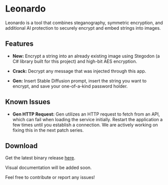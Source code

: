 # Leonardo
Leonardo is a tool that combines steganography, symmetric encryption, and additional AI protection to securely encrypt and embed strings into images.

## Features

- **New:** Encrypt a string into an already existing image using Stegodon (a C# library built for this project) and high-bit AES encryption.
  
- **Crack:** Decrypt any message that was injected through this app.
  
- **Gen:** Insert Stable Diffusion prompt, insert the string you want to encrypt, and save your one-of-a-kind password holder.

## Known Issues

- **Gen HTTP Request:** Gen utilizes an HTTP request to fetch from an API, which can fail when loading the service initially. Restart the application a few times until you establish a connection. We are actively working on fixing this in the next patch series.

## Download

Get the latest binary release [here](https://github.com/2alf/Leonardo/releases/tag/alpha).

Visual documentation will be added soon.

Feel free to contribute or report any issues!

